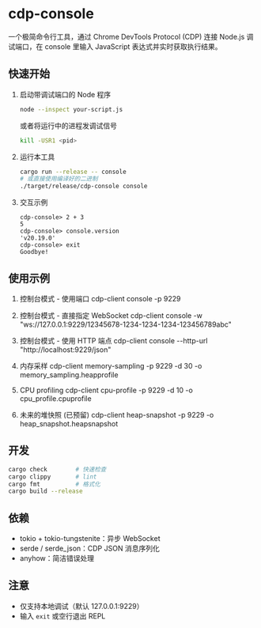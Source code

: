 # cdp-console

一个极简命令行工具，通过 Chrome DevTools Protocol (CDP) 连接 Node.js 调试端口，在 console 里输入 JavaScript 表达式并实时获取执行结果。

## 快速开始

1. 启动带调试端口的 Node 程序
   ```bash
   node --inspect your-script.js
   ```

   或者将运行中的进程发调试信号
   ```bash
   kill -USR1 <pid>
   ```


2. 运行本工具  
   ```bash
   cargo run --release -- console
   # 或直接使用编译好的二进制
   ./target/release/cdp-console console
   ```

3. 交互示例  
   ```
   cdp-console> 2 + 3
   5
   cdp-console> console.version
   'v20.19.0'
   cdp-console> exit
   Goodbye!
   ```
## 使用示例

1. 控制台模式 - 使用端口
cdp-client console -p 9229

2. 控制台模式 - 直接指定 WebSocket
cdp-client console -w "ws://127.0.0.1:9229/12345678-1234-1234-1234-123456789abc"

3. 控制台模式 - 使用 HTTP 端点
cdp-client console --http-url "http://localhost:9229/json"

4. 内存采样
cdp-client memory-sampling -p 9229 -d 30 -o memory_sampling.heapprofile

5. CPU profiling
cdp-client cpu-profile -p 9229 -d 10 -o cpu_profile.cpuprofile

6. 未来的堆快照 (已预留)
cdp-client heap-snapshot -p 9229 -o heap_snapshot.heapsnapshot

## 开发

```bash
cargo check        # 快速检查
cargo clippy       # lint
cargo fmt          # 格式化
cargo build --release
```

## 依赖

- tokio + tokio-tungstenite：异步 WebSocket
- serde / serde_json：CDP JSON 消息序列化
- anyhow：简洁错误处理

## 注意

- 仅支持本地调试（默认 127.0.0.1:9229）
- 输入 `exit` 或空行退出 REPL